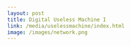 ```yaml
---
layout: post
title: Digital Useless Machine I
link: /media/uselessmachine/index.html
image: /images/network.png
---
```


